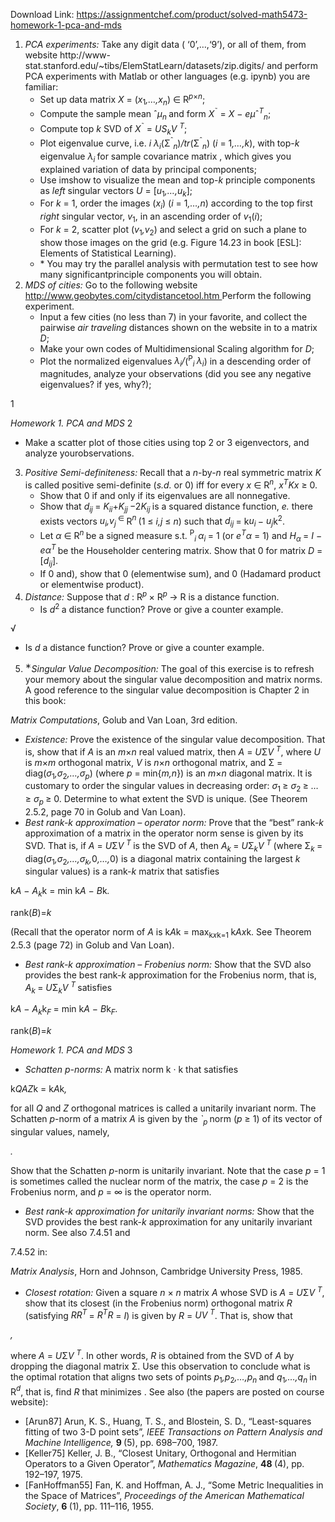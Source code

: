 Download Link: https://assignmentchef.com/product/solved-math5473-homework-1-pca-and-mds
<br>



<ol>

 <li><em>PCA experiments: </em>Take any digit data ( ‘0’,…,‘9’), or all of them, from website http://www-stat.stanford.edu/~tibs/ElemStatLearn/datasets/zip.digits/ and perform PCA experiments with Matlab or other languages (e.g. ipynb) you are familiar:

  <ul>

   <li>Set up data matrix <em>X </em>= (<em>x</em><sub>1</sub><em>,…,x<sub>n</sub></em>) ∈ R<em><sup>p</sup></em><sup>×<em>n</em></sup>;</li>

   <li>Compute the sample mean ˆ<em>µ<sub>n </sub></em>and form <em>X</em><sup>˜ </sup>= <em>X </em>− <em>eµ</em>ˆ<em><sup>T</sup><sub>n</sub></em>;</li>

   <li>Compute top <em>k </em>SVD of <em>X</em><sup>˜ </sup>= <em>US<sub>k</sub>V <sup>T</sup></em>;</li>

   <li>Plot eigenvalue curve, i.e. <em>i </em> <em>λ<sub>i</sub></em>(Σ<sup>ˆ</sup><em><sub>n</sub></em>)<em>/tr</em>(Σ<sup>ˆ</sup><em><sub>n</sub></em>) (<em>i </em>= 1<em>,…,k</em>), with top-<em>k </em>eigenvalue <em>λ<sub>i </sub></em>for sample covariance matrix , which gives you explained variation of data by principal components;</li>

   <li>Use imshow to visualize the mean and top-<em>k </em>principle components as <em>left </em>singular vectors <em>U </em>= [<em>u</em><sub>1</sub><em>,…,u<sub>k</sub></em>];</li>

   <li>For <em>k </em>= 1, order the images (<em>x<sub>i</sub></em>) (<em>i </em>= 1<em>,…,n</em>) according to the top first <em>right </em>singular vector, <em>v</em><sub>1</sub>, in an ascending order of <em>v</em><sub>1</sub>(<em>i</em>);</li>

   <li>For <em>k </em>= 2, scatter plot (<em>v</em><sub>1</sub><em>,v</em><sub>2</sub>) and select a grid on such a plane to show those images on the grid (e.g. Figure 14.23 in book [ESL]: Elements of Statistical Learning).</li>

   <li>* You may try the parallel analysis with permutation test to see how many significantprinciple components you will obtain.</li>

  </ul></li>

 <li><em>MDS of cities: </em>Go to the following website <a href="http://www.geobytes.com/citydistancetool.htm">http://www.geobytes.com/citydistancetool.htm </a>Perform the following experiment.

  <ul>

   <li>Input a few cities (no less than 7) in your favorite, and collect the pairwise <em>air traveling </em>distances shown on the website in to a matrix <em>D</em>;</li>

   <li>Make your own codes of Multidimensional Scaling algorithm for <em>D</em>;</li>

   <li>Plot the normalized eigenvalues <em>λ<sub>i</sub>/</em>(<sup>P</sup><em><sub>i </sub>λ<sub>i</sub></em>) in a descending order of magnitudes, analyze your observations (did you see any negative eigenvalues? if yes, why?);</li>

  </ul></li>

</ol>

1

<em>Homework 1. PCA and MDS                                                                                                                                                       </em>2

<ul>

 <li>Make a scatter plot of those cities using top 2 or 3 eigenvectors, and analyze yourobservations.</li>

</ul>

<ol start="3">

 <li><em>Positive Semi-definiteness: </em>Recall that a <em>n</em>-by-<em>n </em>real symmetric matrix <em>K </em>is called positive semi-definite (<em>s.d. </em>or 0) iff for every <em>x </em>∈ R<em><sup>n</sup></em>, <em>x<sup>T</sup>Kx </em>≥ 0.

  <ul>

   <li>Show that 0 if and only if its eigenvalues are all nonnegative.</li>

   <li>Show that <em>d<sub>ij </sub></em>= <em>K<sub>ii</sub></em>+<em>K<sub>jj </sub></em>−2<em>K<sub>ij </sub></em>is a squared distance function, <em>e. </em>there exists vectors <em>u<sub>i</sub>,v<sub>j </sub></em><sup>∈ </sup>R<em><sup>n </sup></em>(1 ≤ <em>i,j </em>≤ <em>n</em>) such that <em>d<sub>ij </sub></em>= k<em>u<sub>i </sub></em>− <em>u<sub>j</sub></em>k<sup>2</sup>.</li>

   <li>Let <em>α </em>∈ R<em><sup>n </sup></em>be a signed measure s.t. <sup>P</sup><em><sub>i </sub>α<sub>i </sub></em>= 1 (or <em>e<sup>T</sup>α </em>= 1) and <em>H<sub>α </sub></em>= <em>I </em>− <em>eα<sup>T </sup></em>be the Householder centering matrix. Show that 0 for matrix <em>D </em>= [<em>d<sub>ij</sub></em>].</li>

   <li>If 0 and), show that 0 (elementwise sum), and 0 (Hadamard product or elementwise product).</li>

  </ul></li>

 <li><em>Distance: </em>Suppose that <em>d </em>: R<em><sup>p </sup></em>× R<em><sup>p </sup></em>→ R is a distance function.

  <ul>

   <li>Is <em>d</em><sup>2 </sup>a distance function? Prove or give a counter example.</li>

  </ul></li>

</ol>

√

<ul>

 <li>Is <em>d </em>a distance function? Prove or give a counter example.</li>

</ul>

<ol start="5">

 <li><sup>∗</sup><em>Singular Value Decomposition: </em>The goal of this exercise is to refresh your memory about the singular value decomposition and matrix norms. A good reference to the singular value decomposition is Chapter 2 in this book:</li>

</ol>

<em>Matrix Computations</em>, Golub and Van Loan, 3rd edition.

<ul>

 <li><em>Existence: </em>Prove the existence of the singular value decomposition. That is, show that if <em>A </em>is an <em>m</em>×<em>n </em>real valued matrix, then <em>A </em>= <em>U</em>Σ<em>V <sup>T</sup></em>, where <em>U </em>is <em>m</em>×<em>m </em>orthogonal matrix, <em>V </em>is <em>n</em>×<em>n </em>orthogonal matrix, and Σ = diag(<em>σ</em><sub>1</sub><em>,σ</em><sub>2</sub><em>,…,σ<sub>p</sub></em>) (where <em>p </em>= min{<em>m,n</em>}) is an <em>m</em>×<em>n </em>diagonal matrix. It is customary to order the singular values in decreasing order: <em>σ</em><sub>1 </sub>≥ <em>σ</em><sub>2 </sub>≥ <em>… </em>≥ <em>σ<sub>p </sub></em>≥ 0. Determine to what extent the SVD is unique. (See Theorem 2.5.2, page 70 in Golub and Van Loan).</li>

 <li><em>Best rank-k approximation – operator norm: </em>Prove that the “best” rank-<em>k </em>approximation of a matrix in the operator norm sense is given by its SVD. That is, if <em>A </em>= <em>U</em>Σ<em>V <sup>T </sup></em>is the SVD of <em>A</em>, then <em>A<sub>k </sub></em>= <em>U</em>Σ<em><sub>k</sub>V <sup>T </sup></em>(where Σ<em><sub>k </sub></em>= diag(<em>σ</em><sub>1</sub><em>,σ</em><sub>2</sub><em>,…,σ<sub>k</sub>,</em>0<em>,…,</em>0) is a diagonal matrix containing the largest <em>k </em>singular values) is a rank-<em>k </em>matrix that satisfies</li>

</ul>

k<em>A </em>− <em>A<sub>k</sub></em>k =         min       k<em>A </em>− <em>B</em>k<em>.</em>

rank(<em>B</em>)=<em>k</em>

(Recall that the operator norm of <em>A </em>is k<em>A</em>k = max<sub>k<em>x</em>k=1 </sub>k<em>Ax</em>k. See Theorem 2.5.3 (page 72) in Golub and Van Loan).

<ul>

 <li><em>Best rank-k approximation – Frobenius norm: </em>Show that the SVD also provides the best rank-<em>k </em>approximation for the Frobenius norm, that is, <em>A<sub>k </sub></em>= <em>U</em>Σ<em><sub>k</sub>V <sup>T </sup></em>satisfies</li>

</ul>

k<em>A </em>− <em>A<sub>k</sub></em>k<em><sub>F </sub></em>=          min        k<em>A </em>− <em>B</em>k<em><sub>F</sub>.</em>

rank(<em>B</em>)=<em>k</em>

<em>Homework 1. PCA and MDS                                                                                                                                                       </em>3

<ul>

 <li><em>Schatten p-norms: </em>A matrix norm k · k that satisfies</li>

</ul>

k<em>QAZ</em>k = k<em>A</em>k<em>,</em>

for all <em>Q </em>and <em>Z </em>orthogonal matrices is called a unitarily invariant norm. The Schatten <em>p</em>-norm of a matrix <em>A </em>is given by the <em>`<sub>p </sub></em>norm (<em>p </em>≥ 1) of its vector of singular values, namely,

<em>.</em>

Show that the Schatten <em>p</em>-norm is unitarily invariant. Note that the case <em>p </em>= 1 is sometimes called the nuclear norm of the matrix, the case <em>p </em>= 2 is the Frobenius norm, and <em>p </em>= ∞ is the operator norm.

<ul>

 <li><em>Best rank-k approximation for unitarily invariant norms: </em>Show that the SVD provides the best rank-<em>k </em>approximation for any unitarily invariant norm. See also 7.4.51 and</li>

</ul>

7.4.52 in:

<em>Matrix Analysis</em>, Horn and Johnson, Cambridge University Press, 1985.

<ul>

 <li><em>Closest rotation: </em>Given a square <em>n </em>× <em>n </em>matrix <em>A </em>whose SVD is <em>A </em>= <em>U</em>Σ<em>V <sup>T</sup></em>, show that its closest (in the Frobenius norm) orthogonal matrix <em>R </em>(satisfying <em>RR<sup>T </sup></em>= <em>R<sup>T</sup>R </em>= <em>I</em>) is given by <em>R </em>= <em>UV <sup>T</sup></em>. That is, show that</li>

</ul>

<em>,</em>

where <em>A </em>= <em>U</em>Σ<em>V <sup>T</sup></em>. In other words, <em>R </em>is obtained from the SVD of <em>A </em>by dropping the diagonal matrix Σ. Use this observation to conclude what is the optimal rotation that aligns two sets of points <em>p</em><sub>1</sub><em>,p</em><sub>2</sub><em>,…,p<sub>n </sub></em>and <em>q</em><sub>1</sub><em>,…,q<sub>n </sub></em>in R<em><sup>d</sup></em>, that is, find <em>R </em>that minimizes . See also (the papers are posted on course website):

<ul>

 <li>[Arun87] Arun, K. S., Huang, T. S., and Blostein, S. D., “Least-squares fitting of two 3-D point sets”, <em>IEEE Transactions on Pattern Analysis and Machine Intelligence, </em><strong>9 </strong>(5), pp. 698–700, 1987.</li>

 <li>[Keller75] Keller, J. B., “Closest Unitary, Orthogonal and Hermitian Operators to a Given Operator”, <em>Mathematics Magazine</em>, <strong>48 </strong>(4), pp. 192–197, 1975.</li>

 <li>[FanHoffman55] Fan, K. and Hoffman, A. J., “Some Metric Inequalities in the Space of Matrices”, <em>Proceedings of the American Mathematical Society</em>, <strong>6 </strong>(1), pp. 111–116, 1955.</li>

</ul>